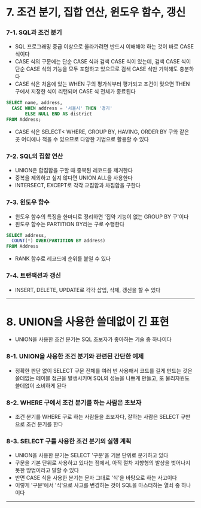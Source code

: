# 7. 조건 분기, 집합 연산, 윈도우 함수, 갱신
### 7-1. SQL과 조건 분기
- SQL 프로그래밍 중급 이상으로 올라가려면 반드시 이해해야 하는 것이 바로 CASE 식이다
- CASE 식의 구문에는 단순 CASE 식과 검색 CASE 식이 있는데, 검색 CASE 식이 단순 CASE 식의 기능을 모두 포함하고 있으므로 검색 CASE 식만 기억해도 충분하다
- CASE 식은 처음에 있는 WHEN 구의 평가식부터 평가되고 조건이 맞으면 THEN 구에서 지정한 식이 리턴되며 CASE 식 전체가 종료된다

```sql
SELECT name, address,
  CASE WHEN address = '서울시' THEN '경기'
       ELSE NULL END AS district
FROM Address;
```
- CASE 식은 SELECT< WHERE, GROUP BY, HAVING, ORDER BY 구와 같은 곳 어디에나 적을 수 있으므로 다양한 기법으로 활용할 수 있다

### 7-2. SQL의 집합 연산
- UNION은 합집합을 구할 때 중복된 레코드를 제거한다
- 중복을 제외하고 싶지 않다면 UNION ALL을 사용한다
- INTERSECT, EXCEPT로 각각 교집합과 차집합을 구한다

### 7-3. 윈도우 함수
- 윈도우 함수의 특징을 한마디로 정리하면 '집약 기능이 없는 GROUP BY 구'이다
- 윈도우 함수는 PARTITION BY라는 구로 수행한다

```sql
SELECT address,
  COUNT(*) OVER(PARTITION BY address)
FROM Address
```

- RANK 함수로 레코드에 순위를 붙일 수 있다

### 7-4. 트랜잭션과 갱신
- INSERT, DELETE, UPDATE로 각각 삽입, 삭제, 갱신을 할 수 있다

<hr>

# 8. UNION을 사용한 쓸데없이 긴 표현
- UNION을 사용한 조건 분기는 SQL 초보자가 좋아하는 기술 중 하나이다

### 8-1. UNION을 사용한 조건 분기와 관련된 간단한 예제
- 정확한 판단 없이 SELECT 구문 전체를 여러 번 사용해서 코드를 길게 만드는 것은 쓸데없는 테이블 접근을 발생시키며 SQL의 성능을 나쁘게 만들고, 또 물리자원도 쓸데없이 소비하게 된다

### 8-2. WHERE 구에서 조건 분기를 하는 사람은 초보자
- 조건 분기를 WHERE 구로 하는 사람들을 초보자다, 잘하는 사람은 SELECT 구만으로 조건 분기를 한다

### 8-3. SELECT 구를 사용한 조건 분기의 실행 계획
- UNION을 사용한 분기는 SELECT '구문'을 기본 단위로 분기하고 있다
- 구문을 기본 단위로 사용하고 있다는 점에서, 아직 절차 지향형의 발상을 벗어나지 못한 방법이라고 말할 수 있다
- 반면 CASE 식을 사용한 분기는 문자 그대로 '식'을 바탕으로 하는 사고이다
- 이렇게 '구문'에서 '식'으로 사고를 변경하는 것이 SQL을 마스터하는 열쇠 중 하나이다

<hr>

